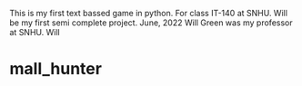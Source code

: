This is my first text bassed game in python. For class IT-140 at SNHU. Will be my first semi complete project. June, 2022 Will Green was my professor at SNHU. Will
# mall_hunter
